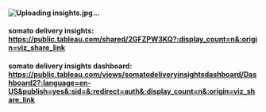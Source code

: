 #### ![Uploading insights.jpg…]()

#### somato delivery insights: https://public.tableau.com/shared/2GFZPW3KQ?:display_count=n&:origin=viz_share_link
#### somato delivery insights dashboard: https://public.tableau.com/views/somatodeliveryinsightsdashboard/Dashboard2?:language=en-US&publish=yes&:sid=&:redirect=auth&:display_count=n&:origin=viz_share_link
